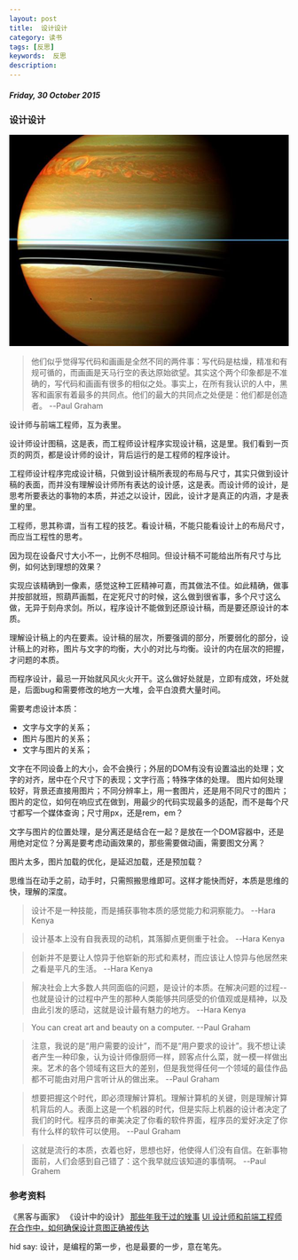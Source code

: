 ```yaml
---
layout: post
title:  设计设计
category: 读书
tags: [反思]
keywords:  反思
description: 
---
```


##### Friday, 30 October 2015

### 设计设计

![satrun](/../../assets/img/book/2015/saturn.jpg)

> 他们似乎觉得写代码和画画是全然不同的两件事：写代码是枯燥，精准和有规可循的，而画画是天马行空的表达原始欲望。其实这个两个印象都是不准确的，写代码和画画有很多的相似之处。事实上，在所有我认识的人中，黑客和画家有着最多的共同点。他们的最大的共同点之处便是：他们都是创造者。
--Paul Graham

设计师与前端工程师，互为表里。

设计师设计图稿，这是表，而工程师设计程序实现设计稿，这是里。我们看到一页页的网页，都是设计师的设计，背后运行的是工程师的程序设计。

工程师设计程序完成设计稿，只做到设计稿所表现的布局与尺寸，其实只做到设计稿的表面，而并没有理解设计师所有表达的设计感，这是表。而设计师的设计，是思考所要表达的事物的本质，并述之以设计，因此，设计才是真正的内涵，才是表里的里。

工程师，思其称谓，当有工程的技艺。看设计稿，不能只能看设计上的布局尺寸，而应当工程性的思考。

因为现在设备尺寸大小不一，比例不尽相同。但设计稿不可能给出所有尺寸与比例，如何达到理想的效果？

实现应该精确到一像素，感觉这种工匠精神可嘉，而其做法不佳。如此精确，做事并按部就班，照葫芦画瓢，在定死尺寸的时候，这么做到很省事，多个尺寸这么做，无异于刻舟求剑。所以，程序设计不能做到还原设计稿，而是要还原设计的本质。

理解设计稿上的内在要素。设计稿的层次，所要强调的部分，所要弱化的部分，设计稿上的对称，图片与文字的均衡，大小的对比与均衡。设计的内在层次的把握，才问题的本质。

而程序设计，最忌一开始就风风火火开干。这么做好处就是，立即有成效，坏处就是，后面bug和需要修改的地方一大堆，会平白浪费大量时间。

需要考虑设计本质：
- 文字与文字的关系；
- 图片与图片的关系；
- 文字与图片的关系；


文字在不同设备上的大小，会不会换行；外层的DOM有没有设置溢出的处理；文字的对齐，居中在个尺寸下的表现；文字行高；特殊字体的处理。
图片如何处理较好，背景还直接用图片；不同分辨率上，用一套图片，还是用不同尺寸的图片；图片的定位，如何在响应式在做到，用最少的代码实现最多的适配，而不是每个尺寸都写一个媒体查询；尺寸用px，还是rem，em？

文字与图片的位置处理，是分离还是结合在一起？是放在一个DOM容器中，还是用绝对定位？分离是要考虑动画效果的，那些需要做动画，需要图文分离？

图片太多，图片加载的优化，是延迟加载，还是预加载？

思维当在动手之前，动手时，只需照搬思维即可。这样才能快而好，本质是思维的快，理解的深度。

> 设计不是一种技能，而是捕获事物本质的感觉能力和洞察能力。
--Hara Kenya

> 设计基本上没有自我表现的动机，其落脚点更侧重于社会。
--Hara Kenya

> 创新并不是要让人惊异于他崭新的形式和素材，而应该让人惊异与他居然来之看是平凡的生活。
--Hara Kenya

> 解决社会上大多数人共同面临的问题，是设计的本质。在解决问题的过程--也就是设计的过程中产生的那种人类能够共同感受的价值观或是精神，以及由此引发的感动，这就是设计最有魅力的地方。
--Hara Kenya

> You can creat art and beauty on a computer.
--Paul Graham

> 注意，我说的是“用户需要的设计”，而不是“用户要求的设计”。我不想让读者产生一种印象，认为设计师像厨师一样，顾客点什么菜，就一模一样做出来。艺术的各个领域有这巨大的差别，但是我觉得任何一个领域的最佳作品都不可能由对用户言听计从的做出来。
--Paul Graham

> 想要把握这个时代，即必须理解计算机。理解计算机的关键，则是理解计算机背后的人。表面上这是一个机器的时代，但是实际上机器的设计者决定了我们的时代。程序员的审美决定了你看的软件界面，程序员的爱好决定了你有什么样的软件可以使用。
--Paul Graham

> 这就是流行的本质，衣着也好，思想也好，他使得人们没有自信。在新事物面前，人们会感到自己错了：这个我早就应该知道的事情啊。
--Paul Grahem

### 参考资料

《黑客与画家》
《设计中的设计》
[那些年我干过的矬事](http://div.io/topic/1393)
[UI 设计师和前端工程师在合作中，如何确保设计意图正确被传达](http://36kr.com/p/24672.html)

hid say: 设计，是编程的第一步，也是最要的一步，意在笔先。

